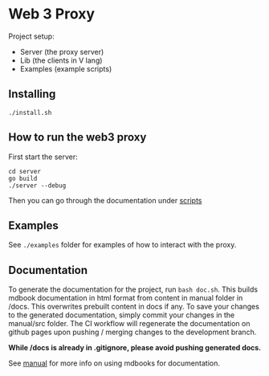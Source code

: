 # Web 3 Proxy

Project setup:

- Server (the proxy server)
- Lib (the clients in V lang)
- Examples (example scripts)

## Installing

```
./install.sh
```

## How to run the web3 proxy

First start the server:
```
cd server
go build
./server --debug
```

Then you can go through the documentation under [scripts](scripts/)

## Examples

See `./examples` folder for examples of how to interact with the proxy.


## Documentation

To generate the documentation for the project, run `bash doc.sh`. This builds mdbook documentation in html format from content in manual folder in /docs. This overwrites prebuilt content in docs if any. To save your changes to the generated documentation, simply commit your changes in the manual/src folder. The CI workflow will regenerate the documentation on github pages upon pushing / merging changes to the development branch.

**While /docs is already in .gitignore, please avoid pushing generated docs.**

See [manual](/manual/readmd.md) for more info on using mdbooks for documentation.
